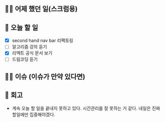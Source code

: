 ## ✍🏻 어제 했던 일(스크럼용)


## 📑 오늘 할 일

- [X] second hand nav bar 리팩토링
- [ ] 알고리즘 강의 듣기 
- [X] 리액트 공식 문서 보기
- [ ] 드림코딩 듣기

## 🙏🏻 이슈 (이슈가 만약 있다면)

## 💬 회고

-  계속 오늘 할 일을 끝내지 못하고 있다. 시간관리를 잘 못하는 거 같다. 내일은 진짜 할일에만 집중해야겠다.